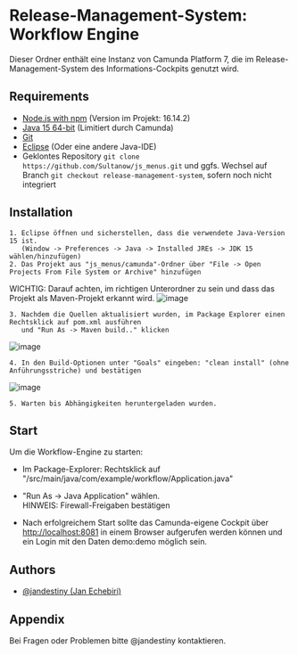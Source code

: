 
# Release-Management-System: Workflow Engine

Dieser Ordner enthält eine Instanz von Camunda Platform 7, die im Release-Management-System des Informations-Cockpits genutzt wird.

## Requirements

- [Node.js with npm](https://nodejs.org/en/download/) (Version im Projekt: 16.14.2)
- [Java 15 64-bit](https://www.oracle.com/java/technologies/javase/jdk15-archive-downloads.html) (Limitiert durch Camunda)
- [Git](https://git-scm.com/download)
- [Eclipse](https://www.eclipse.org/downloads/packages/) (Oder eine andere Java-IDE)
- Geklontes Repository
    ```git clone https://github.com/Sultanow/js_menus.git``` und ggfs. Wechsel auf Branch ```git checkout release-management-system```, sofern noch nicht integriert

## Installation

    1. Eclipse öffnen und sicherstellen, dass die verwendete Java-Version 15 ist.  
       (Window -> Preferences -> Java -> Installed JREs -> JDK 15 wählen/hinzufügen)  
    2. Das Projekt aus "js_menus/camunda"-Ordner über "File -> Open Projects From File System or Archive" hinzufügen  
WICHTIG: Darauf achten, im richtigen Unterordner zu sein und dass das Projekt als Maven-Projekt erkannt wird.
![image](https://user-images.githubusercontent.com/39858598/166148991-52da49d7-4f27-40df-bd81-2fec4d0f70f7.png)


    3. Nachdem die Quellen aktualisiert wurden, im Package Explorer einen Rechtsklick auf pom.xml ausführen  
       und "Run As -> Maven build.." klicken  
![image](https://user-images.githubusercontent.com/39858598/166149082-372875f3-d8de-471e-9e4f-86f1340e7f3a.png)

    4. In den Build-Optionen unter "Goals" eingeben: "clean install" (ohne Anführungsstriche) und bestätigen
![image](https://user-images.githubusercontent.com/39858598/166149137-1034161a-c94d-436f-9ade-fba27da6fa10.png)

    5. Warten bis Abhängigkeiten heruntergeladen wurden.
## Start

Um die Workflow-Engine zu starten:  

- Im Package-Explorer: Rechtsklick auf "/src/main/java/com/example/workflow/Application.java"
- "Run As -> Java Application" wählen.  
HINWEIS: Firewall-Freigaben bestätigen

- Nach erfolgreichem Start sollte das Camunda-eigene Cockpit über [http://localhost:8081](http://localhost:8081) in einem Browser aufgerufen werden können und ein Login mit den Daten demo:demo möglich sein.

## Authors

- [@jandestiny (Jan Echebiri)](https://www.github.com/jandestiny)


## Appendix

Bei Fragen oder Problemen bitte @jandestiny kontaktieren.

